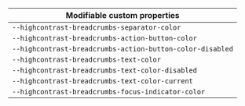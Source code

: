 | Modifiable custom properties                              |
| --------------------------------------------------------- |
| `--highcontrast-breadcrumbs-separator-color`              |
| `--highcontrast-breadcrumbs-action-button-color`          |
| `--highcontrast-breadcrumbs-action-button-color-disabled` |
| `--highcontrast-breadcrumbs-text-color`                   |
| `--highcontrast-breadcrumbs-text-color-disabled`          |
| `--highcontrast-breadcrumbs-text-color-current`           |
| `--highcontrast-breadcrumbs-focus-indicator-color`        |
